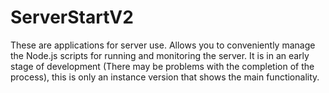 # ServerStartV2
These are applications for server use. Allows you to conveniently manage the Node.js scripts for running and monitoring the server. It is in an early stage of development (There may be problems with the completion of the process), this is only an instance version that shows the main functionality.
